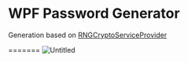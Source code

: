# WPF Password Generator

Generation based on [RNGCryptoServiceProvider](https://learn.microsoft.com/en-us/dotnet/api/system.security.cryptography.rngcryptoserviceprovider?view=net-8.0)

=======
![Untitled](https://github.com/eatthateat/PasswordGenerator/assets/118101890/7e2e3eb5-6107-4676-b0dd-3015b82fb8d1)
